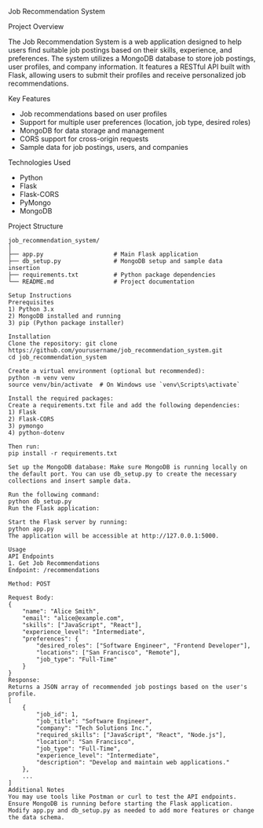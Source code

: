  Job Recommendation System

 Project Overview

The Job Recommendation System is a web application designed to help users find suitable job postings based on their skills, experience, and preferences. The system utilizes a MongoDB database to store job postings, user profiles, and company information. It features a RESTful API built with Flask, allowing users to submit their profiles and receive personalized job recommendations.

 Key Features

- Job recommendations based on user profiles
- Support for multiple user preferences (location, job type, desired roles)
- MongoDB for data storage and management
- CORS support for cross-origin requests
- Sample data for job postings, users, and companies

 Technologies Used

- Python
- Flask
- Flask-CORS
- PyMongo
- MongoDB

 Project Structure

```plaintext
job_recommendation_system/
│
├── app.py                    # Main Flask application
├── db_setup.py               # MongoDB setup and sample data insertion
├── requirements.txt          # Python package dependencies
└── README.md                 # Project documentation

Setup Instructions
Prerequisites
1) Python 3.x
2) MongoDB installed and running
3) pip (Python package installer)

Installation
Clone the repository: git clone https://github.com/yourusername/job_recommendation_system.git
cd job_recommendation_system

Create a virtual environment (optional but recommended):
python -m venv venv
source venv/bin/activate  # On Windows use `venv\Scripts\activate`

Install the required packages:
Create a requirements.txt file and add the following dependencies:
1) Flask
2) Flask-CORS
3) pymongo
4) python-dotenv

Then run:
pip install -r requirements.txt

Set up the MongoDB database: Make sure MongoDB is running locally on the default port. You can use db_setup.py to create the necessary collections and insert sample data.

Run the following command:
python db_setup.py
Run the Flask application:

Start the Flask server by running:
python app.py
The application will be accessible at http://127.0.0.1:5000.

Usage
API Endpoints
1. Get Job Recommendations
Endpoint: /recommendations

Method: POST

Request Body:
{
    "name": "Alice Smith",
    "email": "alice@example.com",
    "skills": ["JavaScript", "React"],
    "experience_level": "Intermediate",
    "preferences": {
        "desired_roles": ["Software Engineer", "Frontend Developer"],
        "locations": ["San Francisco", "Remote"],
        "job_type": "Full-Time"
    }
}
Response:
Returns a JSON array of recommended job postings based on the user's profile.
[
    {
        "job_id": 1,
        "job_title": "Software Engineer",
        "company": "Tech Solutions Inc.",
        "required_skills": ["JavaScript", "React", "Node.js"],
        "location": "San Francisco",
        "job_type": "Full-Time",
        "experience_level": "Intermediate",
        "description": "Develop and maintain web applications."
    },
    ...
]
Additional Notes
You may use tools like Postman or curl to test the API endpoints.
Ensure MongoDB is running before starting the Flask application.
Modify app.py and db_setup.py as needed to add more features or change the data schema.
